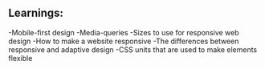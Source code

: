 ## Learnings:

-Mobile-first design
-Media-queries
-Sizes to use for responsive web design
-How to make a website responsive
-The differences between responsive and adaptive design
-CSS units that are used to make elements flexible